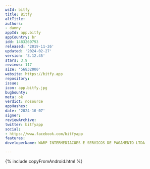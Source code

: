 ```yaml
---
wsId: bitfy
title: Bitfy
altTitle: 
authors:
- danny
appId: app.bitfy
appCountry: br
idd: 1483269793
released: '2019-11-26'
updated: '2024-02-27'
version: '3.12.45'
stars: 3.9
reviews: 117
size: '56832000'
website: https://bitfy.app
repository: 
issue: 
icon: app.bitfy.jpg
bugbounty: 
meta: ok
verdict: nosource
appHashes: 
date: '2024-10-07'
signer: 
reviewArchive: 
twitter: bitfyapp
social:
- https://www.facebook.com/bitfyapp
features: 
developerName: WARP INTERMEDIACOES E SERVICOS DE PAGAMENTO LTDA

---
```


{% include copyFromAndroid.html %}
